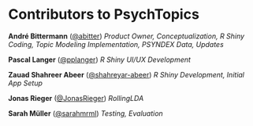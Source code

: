 # Contributors to PsychTopics

**André Bittermann** ([@abitter](https://github.com/abitter))
*Product Owner, Conceptualization, R Shiny Coding, Topic Modeling Implementation, PSYNDEX Data, Updates*

**Pascal Langer** ([@pplanger](https://github.com/pplanger))
*R Shiny UI/UX Development*

**Zauad Shahreer Abeer** ([@shahreyar-abeer](https://github.com/shahreyar-abeer))
*R Shiny Development, Initial App Setup*

**Jonas Rieger** ([@JonasRieger](https://github.com/JonasRieger))
*RollingLDA*

**Sarah Müller** ([@sarahmrml](https://github.com/sarahmrml))
*Testing, Evaluation*
